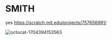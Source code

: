 # SMITH
yes
https://scratch.mit.edu/projects/757656991/

![octocat-1704394153563](https://github.com/santiago1234567890123456789/SMITH/assets/143630540/7b3608cb-06e7-498f-9ba1-3bd95e4b2aef)
